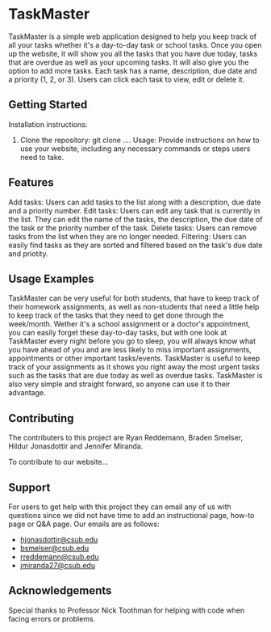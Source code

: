 # TaskMaster

TaskMaster is a simple web application designed to help you keep track of all your tasks whether it's a day-to-day task or school tasks. Once you open up the website, it will show you all the tasks that you have due today, tasks that are overdue as well as your upcoming tasks. It will also give you the option to add more tasks. Each task has a name, description, due date and a priority (1, 2, or 3). Users can click each task to view, edit or delete it.

## Getting Started

Installation instructions: 
 1. Clone the repository: git clone ....
Usage: Provide instructions on how to use your website, including any necessary commands or steps users need to take.

## Features

Add tasks: Users can add tasks to the list along with a description, due date and a priority number.
Edit tasks: Users can edit any task that is currently in the list. They can edit the name of the tasks, the description, the due date of the task or the priority number of the task.
Delete tasks: Users can remove tasks from the list when they are no longer needed.
Filtering: Users can easily find tasks as they are sorted and filtered based on the task's due date and priotity.

## Usage Examples

TaskMaster can be very useful for both students, that have to keep track of their homework assignments, as well as non-students that need a little help to keep track of the tasks that they need to get done through the week/month. Wether it's a school assignment or a doctor's appointment, you can easily forget these day-to-day tasks, but with one look at TaskMaster every night before you go to sleep, you will always know what you have ahead of you and are less likely to miss important assignments, appointments or other important tasks/events.
TaskMaster is useful to keep track of your assignments as it shows you right away the most urgent tasks such as the tasks that are due today as well as overdue tasks.
TaskMaster is also very simple and straight forward, so anyone can use it to their advantage.

## Contributing

The contributers to this project are Ryan Reddemann, Braden Smelser, Hildur Jonasdottir and Jennifer Miranda.

To contribute to our website...

## Support

For users to get help with this project they can email any of us with questions since we did not have time to add an instructional page, how-to page or Q&A page. Our emails are as follows:
- hjonasdottir@csub.edu
- bsmelser@csub.edu
- rreddemann@csub.edu
- jmiranda27@csub.edu

## Acknowledgements

Special thanks to Professor Nick Toothman for helping with code when facing errors or problems.

